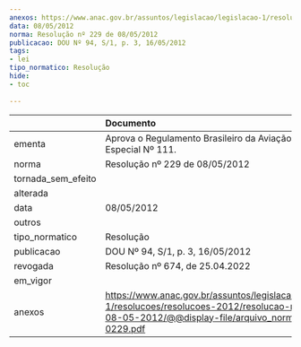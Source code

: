 ```yaml
---
anexos: https://www.anac.gov.br/assuntos/legislacao/legislacao-1/resolucoes/resolucoes-2012/resolucao-no-229-de-08-05-2012/@@display-file/arquivo_norma/RA2012-0229.pdf
data: 08/05/2012
norma: Resolução nº 229 de 08/05/2012
publicacao: DOU Nº 94, S/1, p. 3, 16/05/2012
tags:
- lei
tipo_normatico: Resolução
hide: 
- toc 
 
---
```


|                    | Documento                                                                                                                                                       |
|:-------------------|:----------------------------------------------------------------------------------------------------------------------------------------------------------------|
| ementa             | Aprova o Regulamento Brasileiro da Aviação Civil Especial Nº 111.                                                                                               |
| norma              | Resolução nº 229 de 08/05/2012                                                                                                                                  |
| tornada_sem_efeito |                                                                                                                                                                 |
| alterada           |                                                                                                                                                                 |
| data               | 08/05/2012                                                                                                                                                      |
| outros             |                                                                                                                                                                 |
| tipo_normatico     | Resolução                                                                                                                                                       |
| publicacao         | DOU Nº 94, S/1, p. 3, 16/05/2012                                                                                                                                |
| revogada           | Resolução nº 674, de 25.04.2022                                                                                                                                 |
| em_vigor           |                                                                                                                                                                 |
| anexos             | https://www.anac.gov.br/assuntos/legislacao/legislacao-1/resolucoes/resolucoes-2012/resolucao-no-229-de-08-05-2012/@@display-file/arquivo_norma/RA2012-0229.pdf |